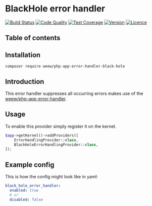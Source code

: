 # BlackHole error handler

[![Build Status](https://img.shields.io/travis/weew/php-app-error-handler-black-hole.svg)](https://travis-ci.org/weew/php-app-error-handler-black-hole)
[![Code Quality](https://img.shields.io/scrutinizer/g/weew/php-app-error-handler-black-hole.svg)](https://scrutinizer-ci.com/g/weew/php-app-error-handler-black-hole)
[![Test Coverage](https://img.shields.io/coveralls/weew/php-app-error-handler-black-hole.svg)](https://coveralls.io/github/weew/php-app-error-handler-black-hole)
[![Version](https://img.shields.io/packagist/v/weew/php-app-error-handler-black-hole.svg)](https://packagist.org/packages/weew/php-app-error-handler-black-hole)
[![Licence](https://img.shields.io/packagist/l/weew/php-app-error-handler-black-hole.svg)](https://packagist.org/packages/weew/php-app-error-handler-black-hole)

## Table of contents

## Installation

`composer require weew/php-app-error-handler-black-hole`

## Introduction

This error handler suppresses all occurring errors makes use of the [weew/php-app-error-handler](https://github.com/weew/php-app-error-handler).

## Usage

To enable this provider simply register it on the kernel.

```php
$app->getKernel()->addProviders([
    ErrorHandlingProvider::class,
    BlackHoleErrorHandlingProvider::class,
]);
```

## Example config

This is how the config might look like in yaml:

```yaml
black_hole_error_handler:
  enabled: true
  # or
  disabled: false
```


